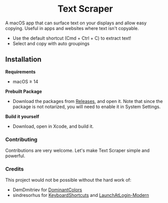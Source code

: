 <h1 align="center">Text Scraper</h1>

A macOS app that can surface text on your displays and allow easy copying. Useful in apps and websites where text isn't copyable.

- Use the default shortcut (Cmd + Ctrl + C) to extract text!
- Select and copy with auto groupings

## Installation

**Requirements**
- macOS ≥ 14

**Prebuilt Package**
- Download the packages from [Releases](https://github.com/johnbean393/Text-Scraper/releases), and open it. Note that since the package is not notarized, you will need to enable it in System Settings. 

**Build it yourself**
- Download, open in Xcode, and build it.

### Contributing

Contributions are very welcome. Let's make Text Scraper simple and powerful.

### Credits

This project would not be possible without the hard work of:

- DemDmitriev for [DominantColors](https://github.com/DenDmitriev/DominantColors)
- sindresorhus for [KeyboardShortcuts](https://github.com/sindresorhus/KeyboardShortcuts) and [LaunchAtLogin-Modern](https://github.com/sindresorhus/LaunchAtLogin-Modern)
